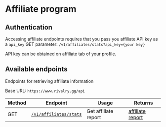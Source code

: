 # Affiliate program

## Authentication

Accessing affiliate endpoints requires that you pass you affiliate API key as a `api_key` GET parameter:
`/v1/affiliates/stats?api_key={your key}`

API key can be obtained on affiliate tab of your profile.

## Available endpoints

Endpoints for retrieving affiliate information

Base URL: `https://www.rivalry.gg/api`

Method | Endpoint | Usage | Returns
--- | --- | --- | ---
GET | [`/v1/affiliates/stats`](Stats.md) | Get affiliate report | [affiliate report](../Objects.md#affiliate-report)